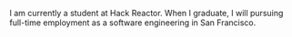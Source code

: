 I am currently a student at Hack Reactor.  When I graduate, I will pursuing full-time employment as a software engineering in San Francisco.
